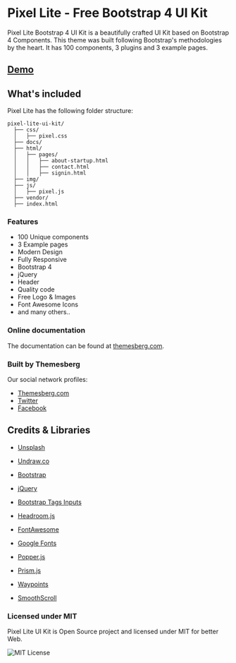 
  

# Pixel Lite - Free Bootstrap 4 UI Kit

Pixel Lite Bootstrap 4 UI Kit is a beautifully crafted UI Kit based on Bootstrap 4 Components. This theme was built following Bootstrap's methodologies by the heart. It has 100 components, 3 plugins and 3 example pages.

## [Demo](https://themesberg.com/preview/pixel-lite/)

## What's included

Pixel Lite has the following folder structure:

```
pixel-lite-ui-kit/
  ├── css/
  │   ├── pixel.css
  ├── docs/
  ├── html/
  │   ├── pages/
  │   │   ├── about-startup.html
  │   │   ├── contact.html
  │   │   ├── signin.html
  ├── img/
  ├── js/
  │   ├── pixel.js
  ├── vendor/
  ├── index.html
```

### Features

- 100 Unique components
- 3 Example pages
- Modern Design
- Fully Responsive
- Bootstrap 4
- jQuery
- Header
- Quality code
- Free Logo & Images
- Font Awesome Icons
- and many others..

### Online documentation

The documentation can be found at [themesberg.com](https://themesberg.com/preview/pixel-lite/docs/introduction.html).

### Built by Themesberg

Our social network profiles:

- [Themesberg.com](https://themesberg.com)
- [Twitter](https://twitter.com/themesberg)
- [Facebook](https://www.facebook.com/themesberg)

## Credits & Libraries

-  [Unsplash](https://unsplash.com/)

-  [Undraw.co](https://undraw.co/)

-  [Bootstrap](https://getbootstrap.com/)

-  [jQuery](https://jquery.com/)
-  [Bootstrap Tags Inputs](https://bootstrap-tagsinput.github.io/bootstrap-tagsinput/examples/)

-  [Headroom.js](https://wicky.nillia.ms/headroom.js/)

-  [FontAwesome](https://fontawesome.com/)

-  [Google Fonts](https://fonts.google.com/)

-  [Popper.js](https://popper.js.org/)

-  [Prism.js](https://prismjs.com/)

-  [Waypoints](http://imakewebthings.com/waypoints/)

-  [SmoothScroll](https://github.com/cferdinandi/smooth-scroll)

### Licensed under MIT

Pixel Lite UI Kit is Open Source project and licensed under MIT for better Web.

![MIT License](https://img.shields.io/cocoapods/l/AFNetworking.svg?style=for-the-badge)